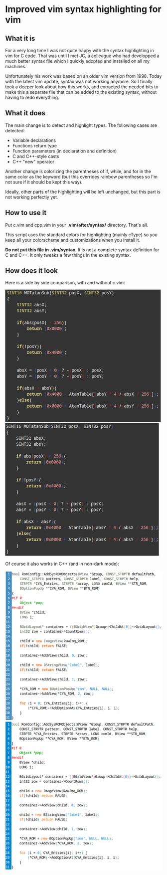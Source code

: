 Improved vim syntax highlighting for vim
========================================

What it is
----------

For a very long time I was not quite happy with the syntax highlighting in vim
for C code. That was until I met JC, a colleague who had developped a much
better syntax file which I quickly adopted and installed on all my machines.

Unfortunately his work was based on an older vim version from 1998.
Today with the latest vim update, syntax was not working anymore. So I finally
took a deeper look about how this works, and extracted the needed bits to make
this a separate file that can be added to the existing syntax, without having
to redo everything.

What it does
------------

The main change is to detect and highlight types. The following cases are detected:
- Variable declarations
- Functions return type
- Function parameters (in declaration and definition)
- C and C++-style casts
- C++ "new" operator

Another change is colorizing the parentheses of if, while, and for in the same
color as the keyword (but this overrides rainbow parentheses so I'm not sure
if it should be kept this way).

Ideally, other parts of the highlighting will be left unchanged, but this
part is not working perfectly yet.

How to use it
-------------

Put c.vim and cpp.vim in your **.vim/after/syntax/** directory. That's all.

This script uses the standard colors for highlighting (mainly cType) so you
keep all your colorscheme and customizations when you install it.

**Do not put this file in .vim/syntax**. It is not a complete syntax definition for C and C++.
It only tweaks a few things in the existing syntax.

How does it look
----------------

Here is a side by side comparison, with and without c.vim:

![](enabled.png) ![](disabled.png)

Of course it also works in C++ (and in non-dark mode):

![](with.cpp.png) ![](without.cpp.png)
